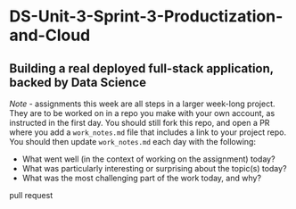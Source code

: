 # DS-Unit-3-Sprint-3-Productization-and-Cloud
Building a real deployed full-stack application, backed by Data Science
--------------------

*Note* - assignments this week are all steps in a larger week-long project. They
are to be worked on in a repo you make with your own account, as instructed in
the first day. You should still fork this repo, and open a PR where you add a
`work_notes.md` file that includes a link to your project repo. You should then
update `work_notes.md` each day with the following:

- What went well (in the context of working on the assignment) today?
- What was particularly interesting or surprising about the topic(s) today?
- What was the most challenging part of the work today, and why?

pull request

